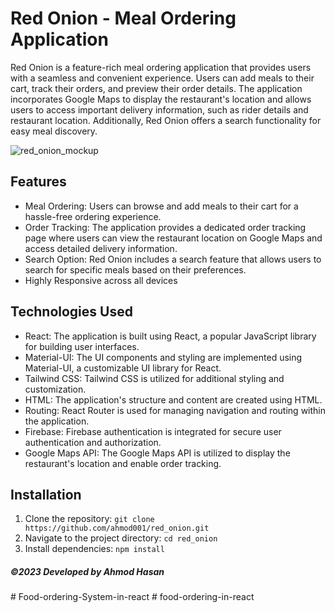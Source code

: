 # Red Onion - Meal Ordering Application

Red Onion is a feature-rich meal ordering application that provides users with a seamless and convenient experience. Users can add meals to their cart, track their orders, and preview their order details. The application incorporates Google Maps to display the restaurant's location and allows users to access important delivery information, such as rider details and restaurant location. Additionally, Red Onion offers a search functionality for easy meal discovery.

   ![red_onion_mockup](https://github.com/ahmod001/grocery/assets/121039395/788868d6-b60b-493e-93f3-7dd70e1c559b)
   
## Features

- Meal Ordering: Users can browse and add meals to their cart for a hassle-free ordering experience.
- Order Tracking: The application provides a dedicated order tracking page where users can view the restaurant location on Google Maps and access detailed delivery information.
- Search Option: Red Onion includes a search feature that allows users to search for specific meals based on their preferences.
- Highly Responsive across all devices

## Technologies Used

- React: The application is built using React, a popular JavaScript library for building user interfaces.
- Material-UI: The UI components and styling are implemented using Material-UI, a customizable UI library for React.
- Tailwind CSS: Tailwind CSS is utilized for additional styling and customization.
- HTML: The application's structure and content are created using HTML.
- Routing: React Router is used for managing navigation and routing within the application.
- Firebase: Firebase authentication is integrated for secure user authentication and authorization.
- Google Maps API: The Google Maps API is utilized to display the restaurant's location and enable order tracking.

## Installation

1. Clone the repository: `git clone https://github.com/ahmod001/red_onion.git`
2. Navigate to the project directory: `cd red_onion`
3. Install dependencies: `npm install`

##### ©2023 Developed by Ahmod Hasan

#   F o o d - o r d e r i n g - S y s t e m - i n - r e a c t  
 #   f o o d - o r d e r i n g - i n - r e a c t  
 